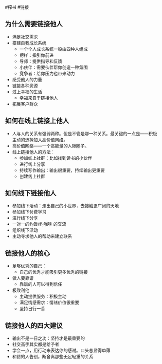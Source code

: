 #榨书 #链接

## 为什么需要链接他人
- 满足社交需求
- 搭建自我成长系统
	- 一个个人成长系统一般由四种人组成
	- 榜样：指引你前进
	- 导师：提供指导和反馈
	- 小伙伴：需要伙伴帮你创造一种氛围
	- 竞争者：给你压力也带来动力
- 感受他人的力量
- 链接各种资源
- 过上幸福的生活
	- 幸福来自于链接他人
- 拓展客户群众

## 如何在线上链接上他人
- 人与人的关系有强弱两种。但是不管是哪一种关系。最关键的一点是——积极主动的选择加入高价值网络。
- 高价值网络——一个高能量的人际圈子。
- 线上链接他人的方法：
	- 参加线上社群：比如找到读书的小伙伴
	- 进行线上分享
	- 持续写作输出：输出很重要，持续输出更重要
	- 创建线上社群

## 如何线下链接他人
- 参加线下活动：走出自己的小世界，去接触更广阔的天地
- 参加线下付费学习
- 进行线下分享
- 一对一的约饭/约咖啡 的交流
- 组织线下活动
- 主动寻求他人的帮助来建立联系

## 链接他人的核心
- 足够优秀的自己：
	- 自己的优秀才能吸引更多优秀的链接
- 做人要靠谱
	- 靠谱的人可以得到信任
- 极致利他
	- 主动提供服务：积极主动
	- 满足情感需求：情绪价值很重要
	- 坚持日行一善

## 链接他人的四大建议
- 输出不是一日之功：坚持才是最重要的
- 社交高手其实都是给予者
- 学会一点，用行动来表达你的感谢。口头总显得单薄
- 和错的人告别，断舍离那些无足轻重的关系